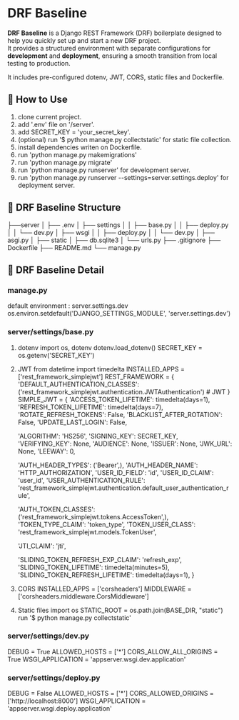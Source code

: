 # DRF Baseline

**DRF Baseline** is a Django REST Framework (DRF) boilerplate designed to help you quickly set up and start a new DRF project.  
It provides a structured environment with separate configurations for **development** and **deployment**, ensuring a smooth transition from local testing to production.

It includes pre-configured dotenv, JWT, CORS, static files and Dockerfile.


## 📌 How to Use

1. clone current project.
2. add '.env' file on '/server'.
3. add SECRET_KEY = 'your_secret_key'.
4. (optional) run '$ python manage.py collectstatic' for static file collection.
5. install dependencies writen on Dockerfile.
6. run 'python manage.py makemigrations'
7. run 'python manage.py migrate'
8. run 'python manage.py runserver' for development server.
9. run 'python manage.py runserver --settings=server.settings.deploy' for deployment server.


## 📌 DRF Baseline Structure

├──server
│   ├── .env
│   ├── settings
│   │   ├── base.py
│   │   ├── deploy.py
│   │   └── dev.py
│   ├── wsgi
│   │   ├── deploy.py
│   │   └── dev.py
│   ├── asgi.py
│   ├── static
│   ├── db.sqlite3
│   └── urls.py
├── .gitignore
├── Dockerfile
├── README.md
└── manage.py


## 📌 DRF Baseline Detail

### manage.py

default environment : server.settings.dev
os.environ.setdefault('DJANGO_SETTINGS_MODULE', 'server.settings.dev')


### server/settings/base.py

1. dotenv
import os, dotenv
dotenv.load_dotenv()
SECRET_KEY = os.getenv('SECRET_KEY')


2. JWT
from datetime import timedelta
INSTALLED_APPS = ['rest_framework_simplejwt']
REST_FRAMEWORK = {
    'DEFAULT_AUTHENTICATION_CLASSES': ('rest_framework_simplejwt.authentication.JWTAuthentication')     # JWT
}
SIMPLE_JWT = {
    'ACCESS_TOKEN_LIFETIME': timedelta(days=1),
    'REFRESH_TOKEN_LIFETIME': timedelta(days=7),
    'ROTATE_REFRESH_TOKENS': False,
    'BLACKLIST_AFTER_ROTATION': False,
    'UPDATE_LAST_LOGIN': False,

    'ALGORITHM': 'HS256',
    'SIGNING_KEY': SECRET_KEY,
    'VERIFYING_KEY': None,
    'AUDIENCE': None,
    'ISSUER': None,
    'JWK_URL': None,
    'LEEWAY': 0,

    'AUTH_HEADER_TYPES': ('Bearer',),
    'AUTH_HEADER_NAME': 'HTTP_AUTHORIZATION',
    'USER_ID_FIELD': 'id',
    'USER_ID_CLAIM': 'user_id',
    'USER_AUTHENTICATION_RULE': 'rest_framework_simplejwt.authentication.default_user_authentication_rule',

    'AUTH_TOKEN_CLASSES': ('rest_framework_simplejwt.tokens.AccessToken',),
    'TOKEN_TYPE_CLAIM': 'token_type',
    'TOKEN_USER_CLASS': 'rest_framework_simplejwt.models.TokenUser',

    'JTI_CLAIM': 'jti',

    'SLIDING_TOKEN_REFRESH_EXP_CLAIM': 'refresh_exp',
    'SLIDING_TOKEN_LIFETIME': timedelta(minutes=5),
    'SLIDING_TOKEN_REFRESH_LIFETIME': timedelta(days=1),
}


3. CORS
INSTALLED_APPS = ['corsheaders']
MIDDLEWARE = ['corsheaders.middleware.CorsMiddleware']


4. Static files
import os
STATIC_ROOT = os.path.join(BASE_DIR, "static")
run '$ python manage.py collectstatic'



### server/settings/dev.py

DEBUG = True
ALLOWED_HOSTS = ['*']
CORS_ALLOW_ALL_ORIGINS = True
WSGI_APPLICATION = 'appserver.wsgi.dev.application'



### server/settings/deploy.py

DEBUG = False
ALLOWED_HOSTS = ['*']
CORS_ALLOWED_ORIGINS = ['http://localhost:8000']
WSGI_APPLICATION = 'appserver.wsgi.deploy.application'
